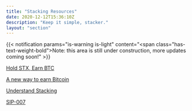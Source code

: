```yaml
---
title: "Stacking Resources"
date: 2020-12-12T15:36:10Z
description: "Keep it simple, stacker."
layout: "section"
---
```


{{< notification params="is-warning is-light"
 content="<span class=\"has-text-weight-bold\">Note:</span> this area is still under construction, more updates coming soon!" >}}

[Hold STX, Earn BTC](https://stacks.org/stacking)

[A new way to earn Bitcoin](https://www.stacks.co/stacking-and-stx)

[Understand Stacking](https://docs.blockstack.org/understand-stacks/stacking)

[SIP-007](https://github.com/stacksgov/sips/blob/main/sips/sip-007/sip-007-stacking-consensus.md)
